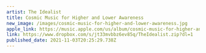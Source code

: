```yaml
---
artist: The Idealist
title: Cosmic Music for Higher and Lower Awareness
new_image: /images/cosmic-music-for-higher-and-lower-awareness.jpg
apple_link: https://music.apple.com/us/album/cosmic-music-for-higher-and-lower-awareness/1586796143
link: https://www.dropbox.com/s/jt33mvbbz6ev85q/TheIdealist.zip?dl=1
published_date: 2021-11-03T20:25:29.738Z
---
```

